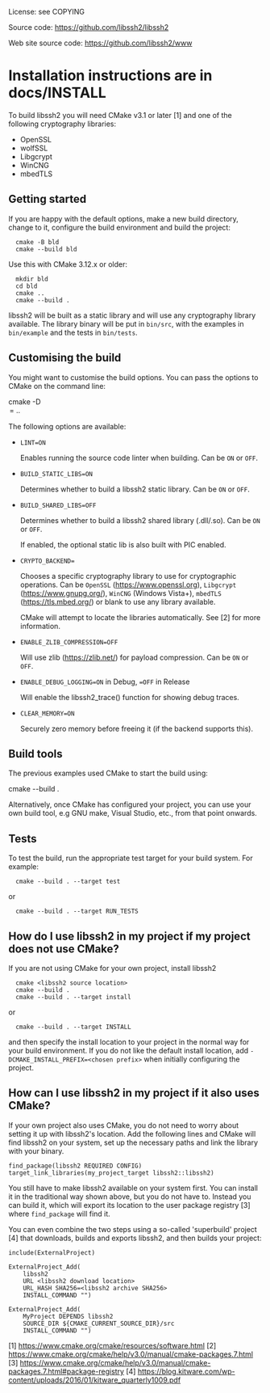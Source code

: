 License: see COPYING

Source code: https://github.com/libssh2/libssh2

Web site source code: https://github.com/libssh2/www

Installation instructions are in docs/INSTALL
=======
To build libssh2 you will need CMake v3.1 or later [1] and one of the
following cryptography libraries:

* OpenSSL
* wolfSSL
* Libgcrypt
* WinCNG
* mbedTLS

Getting started
---------------

If you are happy with the default options, make a new build directory,
change to it, configure the build environment and build the project:

```
  cmake -B bld
  cmake --build bld
```

Use this with CMake 3.12.x or older:
```
  mkdir bld
  cd bld
  cmake ..
  cmake --build .
```

libssh2 will be built as a static library and will use any
cryptography library available.  The library binary will be put in
`bin/src`, with the examples in `bin/example` and the tests in
`bin/tests`.

Customising the build
---------------------

You might want to customise the build options.  You can pass the options
to CMake on the command line:

  cmake -D<option>=<value> ..

The following options are available:

 * `LINT=ON`

    Enables running the source code linter when building. Can be `ON` or `OFF`.

 * `BUILD_STATIC_LIBS=ON`

    Determines whether to build a libssh2 static library.
    Can be `ON` or `OFF`.

 * `BUILD_SHARED_LIBS=OFF`

    Determines whether to build a libssh2 shared library (.dll/.so).
    Can be `ON` or `OFF`.

    If enabled, the optional static lib is also built with PIC enabled.

 * `CRYPTO_BACKEND=`

    Chooses a specific cryptography library to use for cryptographic
    operations.  Can be `OpenSSL` (https://www.openssl.org),
    `Libgcrypt` (https://www.gnupg.org/), `WinCNG` (Windows Vista+),
    `mbedTLS` (https://tls.mbed.org/) or blank to use any library available.

    CMake will attempt to locate the libraries automatically.  See [2]
    for more information.

 * `ENABLE_ZLIB_COMPRESSION=OFF`

    Will use zlib (https://zlib.net/) for payload compression.  Can
    be `ON` or `OFF`.

 * `ENABLE_DEBUG_LOGGING=ON` in Debug, `=OFF` in Release

    Will enable the libssh2_trace() function for showing debug traces.

 * `CLEAR_MEMORY=ON`

    Securely zero memory before freeing it (if the backend supports this).

Build tools
-----------

The previous examples used CMake to start the build using:

  cmake --build .

Alternatively, once CMake has configured your project, you can use
your own build tool, e.g GNU make, Visual Studio, etc., from that
point onwards.

Tests
-----

To test the build, run the appropriate test target for your build
system.  For example:

```
  cmake --build . --target test
```
or
```
  cmake --build . --target RUN_TESTS
```

How do I use libssh2 in my project if my project does not use CMake?
-------------------------------------------------------------------

If you are not using CMake for your own project, install libssh2
```
  cmake <libssh2 source location>
  cmake --build .
  cmake --build . --target install
```
or
```
  cmake --build . --target INSTALL
```

and then specify the install location to your project in the normal
way for your build environment.  If you do not like the default install
location, add `-DCMAKE_INSTALL_PREFIX=<chosen prefix>` when initially
configuring the project.

How can I use libssh2 in my project if it also uses CMake?
----------------------------------------------------------

If your own project also uses CMake, you do not need to worry about
setting it up with libssh2's location. Add the following lines and
CMake will find libssh2 on your system, set up the necessary paths and
link the library with your binary.

    find_package(libssh2 REQUIRED CONFIG)
    target_link_libraries(my_project_target libssh2::libssh2)

You still have to make libssh2 available on your system first.  You can
install it in the traditional way shown above, but you do not have to.
Instead you can build it, which will export its location to the user
package registry [3] where `find_package` will find it.

You can even combine the two steps using a so-called 'superbuild'
project [4] that downloads, builds and exports libssh2, and then
builds your project:

    include(ExternalProject)

    ExternalProject_Add(
        libssh2
        URL <libssh2 download location>
        URL_HASH SHA256=<libssh2 archive SHA256>
        INSTALL_COMMAND "")

    ExternalProject_Add(
        MyProject DEPENDS libssh2
        SOURCE_DIR ${CMAKE_CURRENT_SOURCE_DIR}/src
        INSTALL_COMMAND "")

[1] https://www.cmake.org/cmake/resources/software.html
[2] https://www.cmake.org/cmake/help/v3.0/manual/cmake-packages.7.html
[3] https://www.cmake.org/cmake/help/v3.0/manual/cmake-packages.7.html#package-registry
[4] https://blog.kitware.com/wp-content/uploads/2016/01/kitware_quarterly1009.pdf

